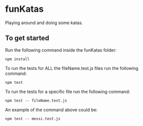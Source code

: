 # funKatas
Playing around and doing some katas.


## To get started
Run the following command inside the funKatas folder:

```
npm install
````

To run the tests for ALL the fileName.test.js files run the following command:

````
npm test
````

To run the tests for a specific file run the following command:

````
npm test -- fileName.test.js
````

An example of the command above could be: 

````
npm test -- messi.test.js
````
